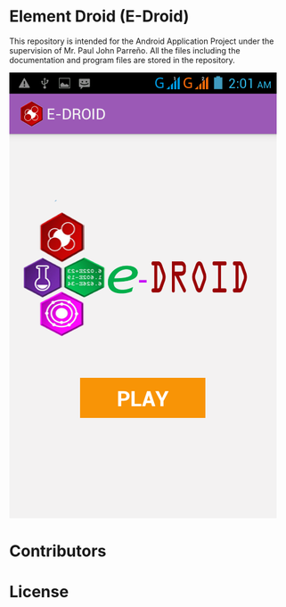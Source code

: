 Element Droid (E-Droid)
=========================

This repository is intended for the Android Application Project under the supervision of Mr. Paul John Parreño. All the files including the documentation and program files are stored in the repository.

<img border="0" src="Element Droid.png" alt="Element Droid" width="480" height="800">

Contributors
=========================


License
=========================

